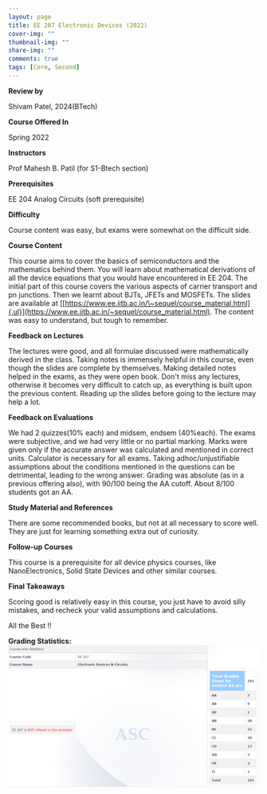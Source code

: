 ```yaml
---
layout: page
title: EE 207 Electronic Devices (2022)
cover-img: ""
thumbnail-img: ""
share-img: ""
comments: true
tags: [Core, Second]
---
```


**Review by**

Shivam Patel, 2024(BTech)

**Course Offered In**

Spring 2022

**Instructors**

Prof Mahesh B. Patil (for S1-Btech section)

**Prerequisites**

EE 204 Analog Circuits (soft prerequisite)

**Difficulty**

Course content was easy, but exams were somewhat on the difficult side.

**Course Content**

This course aims to cover the basics of semiconductors and the mathematics behind them. You will learn about mathematical derivations of all the device equations that you would have encountered in EE 204. The initial part of this course covers the various aspects of carrier transport and pn junctions. Then we learnt about BJTs, JFETs and MOSFETs. The slides are available at [[https://www.ee.iitb.ac.in/\~sequel/course_material.html]{.ul}](https://www.ee.iitb.ac.in/~sequel/course_material.html).
The content was easy to understand, but tough to remember.
 
**Feedback on Lectures**

The lectures were good, and all formulae discussed were mathematically derived in the class. Taking notes is immensely helpful in this course, even though the slides are complete by themselves. Making detailed notes helped in the exams, as they were open book. Don't miss any lectures, otherwise it becomes very difficult to catch up, as everything is built upon the previous content. Reading up the slides before going to the lecture may help a lot.

**Feedback on Evaluations**

We had 2 quizzes(10% each) and midsem, endsem (40%each). The exams were subjective, and we had very little or no partial marking. Marks were given only if the accurate answer was calculated and mentioned in correct units. Calculator is necessary for all exams. Taking adhoc/unjustifiable assumptions about the conditions mentioned in the
questions can be detrimental, leading to the wrong answer. Grading was absolute (as in a previous offering also), with 90/100 being the AA cutoff. About 8/100 students got an AA.

**Study Material and References**

There are some recommended books, but not at all necessary to score well. They are just for learning something extra out of curiosity.

**Follow-up Courses**

This course is a prerequisite for all device physics courses, like NanoElectronics, Solid State Devices and other similar courses.

**Final Takeaways**

Scoring good is relatively easy in this course, you just have to avoid silly mistakes, and recheck your valid assumptions and calculations. <br>

All the Best !!

**Grading Statistics:**
![Grades](EE207_2022_grades.png)
